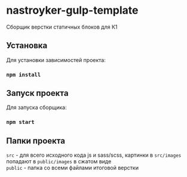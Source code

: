 # nastroyker-gulp-template
Сборщик верстки статичных блоков для К1

## Установка
Для установки зависимостей проекта: 
### `npm install`

## Запуск проекта
Для запуска сборщика:
### `npm start`

## Папки проекта
`src` - для всего исходного кода js и sass/scss, картинки в `src/images` попадают в `public/images` в сжатом виде \
`public` - папка со всеми файлами итоговой верстки
